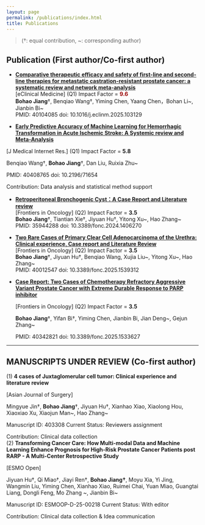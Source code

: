 ```yaml
---
layout: page
permalink: /publications/index.html
title: Publications
---
```


> (†: equal contribution, ~: corresponding author)

## Publication (First author/Co-first author)

- [**Comparative therapeutic efficacy and safety of first-line and second-line therapies for metastatic castration-resistant prostate cancer: a systematic review and network meta-analysis**](https://www.thelancet.com/journals/eclinm/article/PIIS2589-5370(25)00061-6/fulltext)<br>[eClinical Medicine]           (Q1) Impact Factor = **<font color="#990000">9.6</font>**<br>**Bohao Jiang**†, Benqiao Wang†, Yiming Chen, Yaang Chen，Bohan Li~, Jianbin Bi~<br>PMID: 40104085                                       doi: 10.1016/j.eclinm.2025.103129 

-  [**Early Predictive Accuracy of Machine Learning for Hemorrhagic Transformation in Acute Ischemic Stroke: A Systemic review and Meta-Analysis**](https://www.jmir.org/2025/1/e71654)

  [J Medical Internet Res.]          (Q1) Impact Factor = **5.8**<br>

  Benqiao Wang†, **Bohao Jiang**†, Dan Liu, Ruixia Zhu~<br>

  PMID: 40408765                                       doi: 10.2196/71654<br>

  Contribution: Data analysis and statistical method support<br>

- [ **Retroperitoneal Bronchogenic Cyst：A Case Report and Literature review**](https://www.frontiersin.org/journals/oncology/articles/10.3389/fonc.2024.1406270/full)<br>[Frontiers in Oncology]         (Q2) Impact Factor = **3.5**<br>**Bohao Jiang**†, Tiantian Xie†, Jiyuan Hu†, Yitong Xu~, Hao Zhang~<br>PMID: 35944288                                        doi:  10.3389/fonc.2024.1406270<br>

- [**Two Rare Cases of Primary Clear Cell Adenocarcinoma of the Urethra: Clinical experience, Case report and Literature Review**](https://www.frontiersin.org/journals/oncology/articles/10.3389/fonc.2025.1539312/full)<br>[Frontiers in Oncology]         (Q2) Impact Factor = **3.5**<br>**Bohao Jiang**†, Jiyuan Hu†, Benqiao Wang, Xujia Liu~, Yitong Xu~, Hao Zhang~<br>PMID: 40012547                             doi: 10.3389/fonc.2025.1539312<br>

- [**Case Report: Two Cases of Chemotherapy Refractory Aggressive Variant Prostate Cancer with Extreme Durable Response to PARP inhibitor**](https://www.frontiersin.org/journals/oncology/articles/10.3389/fonc.2025.1533627/full)<br>

  [Frontiers in Oncology]         (Q2) Impact Factor = **3.5**<br>

  **Bohao Jiang**†, Yifan Bi†, Yiming Chen, Jianbin Bi, Jian Deng~, Gejun Zhang~<br>

  PMID: 40342821                                          doi: 10.3389/fonc.2025.1533627<br>

---

## **MANUSCRIPTS UNDER REVIEW** (Co-first author)

(1)  **4 cases of Juxtaglomerular cell tumor: Clinical experience and literature review**<br>

[Asian Journal of Surgery]<br>

Mingyue Jin†, **Bohao Jiang**†, Jiyuan Hu†, Xianhao Xiao, Xiaolong Hou, Xiaoxiao Xu, Xiaojun Man~, Hao Zhang~<br>

Manuscript ID: 403308                              Current Status: Reviewers assignment<br>

Contribution: Clinical data collection<br>(2) **Transforming Cancer Care: How Multi-modal Data and Machine Learning Enhance Prognosis for High-Risk Prostate Cancer Patients post RARP - A Multi-Center Retrospective Study**

[ESMO Open] <br>

Jiyuan Hu†, Qi Miao†, Jiayi Ren†, **Bohao Jiang†**, Moyu Xia, Yi Jing, Wangmin Liu, Yiming Chen, Xianhao Xiao, Ruimei Chai, Yuan Miao, Guangtai Liang, Dongli Feng, Mo Zhang ~, Jianbin Bi~<br>

Manuscript ID: ESMOOP-D-25-00218               Current Status: With editor<br>

Contribution: Clinical data collection & Idea communication<br>
